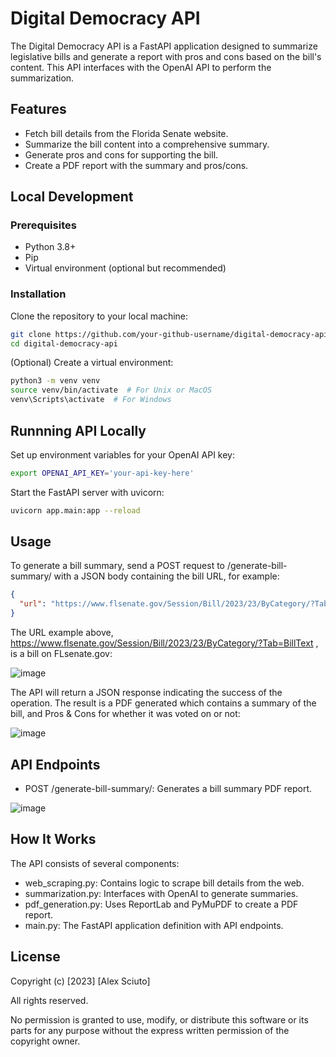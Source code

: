 # Digital Democracy API

The Digital Democracy API is a FastAPI application designed to summarize legislative bills and generate a report with pros and cons based on the bill's content. This API interfaces with the OpenAI API to perform the summarization.

## Features

- Fetch bill details from the Florida Senate website.
- Summarize the bill content into a comprehensive summary.
- Generate pros and cons for supporting the bill.
- Create a PDF report with the summary and pros/cons.

## Local Development

### Prerequisites

- Python 3.8+
- Pip
- Virtual environment (optional but recommended)

### Installation

Clone the repository to your local machine:

```bash
git clone https://github.com/your-github-username/digital-democracy-api.git
cd digital-democracy-api
```
(Optional) Create a virtual environment:

```bash
python3 -m venv venv
source venv/bin/activate  # For Unix or MacOS
venv\Scripts\activate  # For Windows
```

## Runnning API Locally

Set up environment variables for your OpenAI API key:

```bash
export OPENAI_API_KEY='your-api-key-here'
```
Start the FastAPI server with uvicorn:

```bash
uvicorn app.main:app --reload
```
## Usage

To generate a bill summary, send a POST request to /generate-bill-summary/ with a JSON body containing the bill URL, for example:

```JSON
{
  "url": "https://www.flsenate.gov/Session/Bill/2023/23/ByCategory/?Tab=BillText"
}
```
The URL example above, https://www.flsenate.gov/Session/Bill/2023/23/ByCategory/?Tab=BillText , is a bill on FLsenate.gov:

![image](https://github.com/DataWithAlex/Digital_Democracy_API/assets/106262604/5398cd37-f8c5-4d3d-a1e7-f773efb360c3)

The API will return a JSON response indicating the success of the operation. The result is a PDF generated which contains a summary of the bill, and Pros & Cons for whether it was voted on or not:

![image](https://github.com/DataWithAlex/Digital_Democracy_API/assets/106262604/7bf71a29-ec45-43cb-9f78-142b358cdedc)


## API Endpoints

- POST /generate-bill-summary/: Generates a bill summary PDF report.

![image](https://github.com/DataWithAlex/Digital_Democracy_API/assets/106262604/57132440-d27b-425b-b2b1-eb67dd7a6329)


## How It Works

The API consists of several components:

- web_scraping.py: Contains logic to scrape bill details from the web.
- summarization.py: Interfaces with OpenAI to generate summaries.
- pdf_generation.py: Uses ReportLab and PyMuPDF to create a PDF report.
- main.py: The FastAPI application definition with API endpoints.

## License

Copyright (c) [2023] [Alex Sciuto]

All rights reserved.

No permission is granted to use, modify, or distribute this software or its parts for any purpose without the express written permission of the copyright owner.
